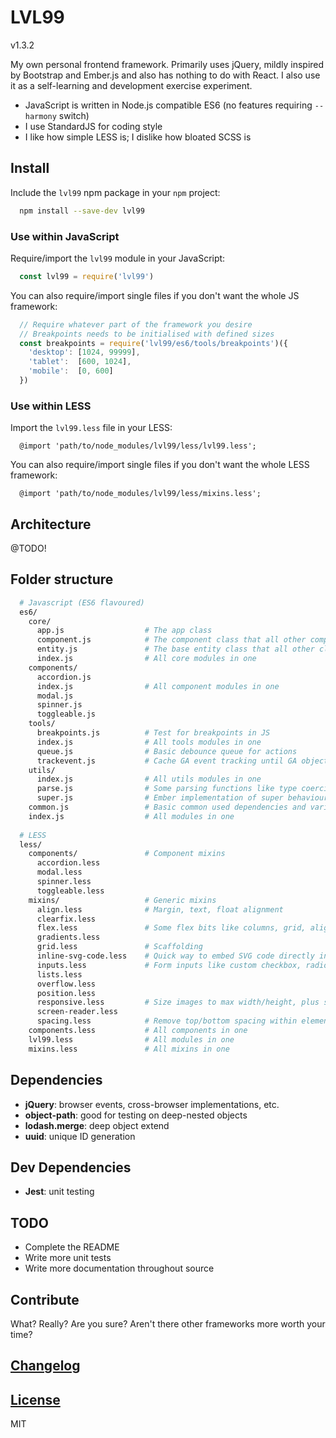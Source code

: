 # LVL99

v1.3.2

My own personal frontend framework. Primarily uses jQuery, mildly inspired by Bootstrap and Ember.js and also has
nothing to do with React. I also use it as a self-learning and development exercise experiment.

* JavaScript is written in Node.js compatible ES6 (no features requiring `--harmony` switch)
* I use StandardJS for coding style
* I like how simple LESS is; I dislike how bloated SCSS is


## Install

Include the `lvl99` npm package in your `npm` project: 

```bash
  npm install --save-dev lvl99
```


### Use within JavaScript

Require/import the `lvl99` module in your JavaScript:

```javascript
  const lvl99 = require('lvl99')
```

You can also require/import single files if you don't want the whole JS framework:

```javascript
  // Require whatever part of the framework you desire
  // Breakpoints needs to be initialised with defined sizes
  const breakpoints = require('lvl99/es6/tools/breakpoints')({
    'desktop': [1024, 99999],
    'tablet':  [600, 1024],
    'mobile':  [0, 600]
  })
```


### Use within LESS

Import the `lvl99.less` file in your LESS:

```less
  @import 'path/to/node_modules/lvl99/less/lvl99.less';
```

You can also require/import single files if you don't want the whole LESS framework:

```less
  @import 'path/to/node_modules/lvl99/less/mixins.less';
```


## Architecture

@TODO!


## Folder structure

```bash
  # Javascript (ES6 flavoured)
  es6/
    core/
      app.js                  # The app class 
      component.js            # The component class that all other components inherit
      entity.js               # The base entity class that all other classes inherit from
      index.js                # All core modules in one
    components/
      accordion.js
      index.js                # All component modules in one
      modal.js
      spinner.js 
      toggleable.js 
    tools/
      breakpoints.js          # Test for breakpoints in JS
      index.js                # All tools modules in one
      queue.js                # Basic debounce queue for actions
      trackevent.js           # Cache GA event tracking until GA object loaded
    utils/
      index.js                # All utils modules in one
      parse.js                # Some parsing functions like type coercion, etc.
      super.js                # Ember implementation of super behaviour
    common.js                 # Basic common used dependencies and variables
    index.js                  # All modules in one
    
  # LESS
  less/
    components/               # Component mixins
      accordion.less 
      modal.less
      spinner.less
      toggleable.less
    mixins/                   # Generic mixins
      align.less              # Margin, text, float alignment
      clearfix.less
      flex.less               # Some flex bits like columns, grid, alignment, etc.
      gradients.less
      grid.less               # Scaffolding
      inline-svg-code.less    # Quick way to embed SVG code directly in CSS
      inputs.less             # Form inputs like custom checkbox, radio, switch
      lists.less
      overflow.less
      position.less         
      responsive.less         # Size images to max width/height, plus show/hide elements based on breakpoints
      screen-reader.less
      spacing.less            # Remove top/bottom spacing within elements
    components.less           # All components in one
    lvl99.less                # All modules in one
    mixins.less               # All mixins in one
```


## Dependencies

* **jQuery**: browser events, cross-browser implementations, etc.
* **object-path**: good for testing on deep-nested objects
* **lodash.merge**: deep object extend
* **uuid**: unique ID generation


## Dev Dependencies

* **Jest**: unit testing


## TODO

* Complete the README
* Write more unit tests
* Write more documentation throughout source


## Contribute

What? Really? Are you sure? Aren't there other frameworks more worth your time?


## [Changelog](CHANGELOG.md)

## [License](LICENSE.md)

MIT
